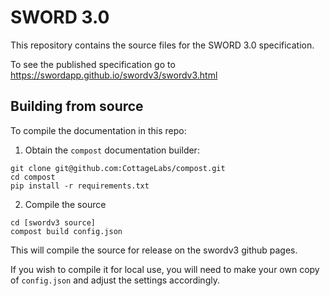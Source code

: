 # SWORD 3.0

This repository contains the source files for the SWORD 3.0 specification.

To see the published specification go to https://swordapp.github.io/swordv3/swordv3.html


## Building from source

To compile the documentation in this repo:

1. Obtain the `compost` documentation builder:

```
git clone git@github.com:CottageLabs/compost.git
cd compost
pip install -r requirements.txt
```

2. Compile the source

```
cd [swordv3 source]
compost build config.json
```

This will compile the source for release on the swordv3 github pages.

If you wish to compile it for local use, you will need to make your own copy of `config.json` and adjust the settings
accordingly.